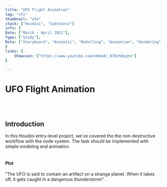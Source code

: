 ```yaml
---
title: "UFO Flight Animation"
tag: "vfx"
thumbnail: "ufo"
stack: ["Houdini", "Substance"]
info: {
Date: ["March - April 2021"],
Type: ["Study"],    
Role: ["Storyboard", "Animatic", "Modelling", "Animation", "Rendering", "Music"],
}
links: {
    Showcase: ["https://www.youtube.com/embed/_N7EeSHyqYo"]
}

---
```


# UFO Flight Animation

<tech-stack :stack="stack"></tech-stack>

<team :info="info" :links="links"></team>
<br /> <br />

<image-loader height="large_wide" image="vfx/ufo/title"></image-loader>

## Introduction

In this Houdini entry-level project, we've covered the the non-destructive workflow with the node system. The task should be implemented with simple modeling and animation.
<br /> <br />

#### Plot

"The UFO is said to contain an artifact on a strange planet. When it takes off, it gets caught in a dangerous thunderstorm".
<br /> <br />

<image-loader height="medium_wide" image="vfx/ufo"></image-loader>
